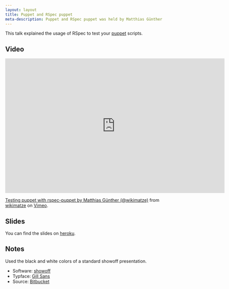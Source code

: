```yaml
---
layout: layout
title: Puppet and RSpec puppet
meta-description: Puppet and RSpec puppet was held by Matthias Günther on October 2012 @
---
```


This talk explained the usage of RSpec to test your [puppet](https://puppetlabs.com/) scripts.


## Video

<iframe src="http://player.vimeo.com/video/52328053" width="700" height="430" frameborder="0" webkitAllowFullScreen mozallowfullscreen allowFullScreen></iframe> <p><a href="http://vimeo.com/52328053">Testing puppet with rspec-puppet by Matthias Günther (@wikimatze)</a> from <a href="http://vimeo.com/wikimatze">wikimatze</a> on <a href="http://vimeo.com">Vimeo</a>.</p>


## Slides

You can find the slides on [heroku](http://puppet-and-rspec-puppet.herokuapp.com/#1).


## Notes

Used the black and white colors of a standard showoff presentation.


- Software: [showoff](https://github.com/schacon/showoff)
- Typface: [Gill Sans](http://www.linotype.com/488/gillsans-family.html)
- Source: [Bitbucket](https://bitbucket.org/wikimatze/presentations/src/642e69987be5)

